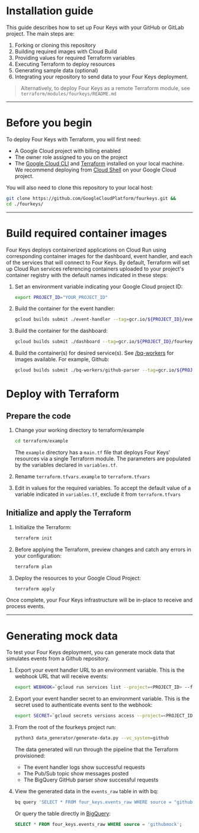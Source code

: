 # Installation guide
This guide describes how to set up Four Keys with your GitHub or GitLab project. The main steps are:


1. Forking or cloning this repository
1. Building required images with Cloud Build
1. Providing values for required Terraform variables
1. Executing Terraform to deploy resources
1. Generating sample data (optional)
1. Integrating your repository to send data to your Four Keys deployment.

> Alternatively, to deploy Four Keys as a remote Terraform module, see `terraform/modules/fourkeys/README.md`
----
# Before you begin

To deploy Four Keys with Terraform, you will first need:
* A Google Cloud project with billing enabled
* The owner role assigned to you on the project
* The [Google Cloud CLI](https://cloud.google.com/sdk/docs/install) and [Terraform](https://learn.hashicorp.com/tutorials/terraform/install-cli) installed on your local machine. We recommend deploying from [Cloud Shell](https://shell.cloud.google.com/?show=ide%2Cterminal) on your Google Cloud project.

You will also need to clone this repository to your local host:

```sh
git clone https://github.com/GoogleCloudPlatform/fourkeys.git &&
cd ./fourkeys/
```

----

# Build required container images

Four Keys deploys containerized applications on Cloud Run using corresponding container images for the dashboard, event handler, and each of the services that will connect to Four Keys. By default, Terraform will set up Cloud Run services referencing containers uploaded to your project's container registry with the default names indicated in these steps:

1. Set an environment variable indicating your Google Cloud project ID:
    ```sh
    export PROJECT_ID="YOUR_PROJECT_ID"
    ```
1. Build the container for the event handler:
    ```sh
    gcloud builds submit ./event-handler --tag=gcr.io/${PROJECT_ID}/event-handler
    ```
1. Build the container for the dashboard:
    ```sh
    gcloud builds submit ./dashboard --tag=gcr.io/${PROJECT_ID}/fourkeys-grafana-dashboard
    ```
1. Build the container(s) for desired service(s). See [/bq-workers](https://github.com/GoogleCloudPlatform/fourkeys/tree/main/bq-workers) for images available. For example, Github:
    ```sh
    gcloud builds submit ./bq-workers/github-parser --tag=gcr.io/${PROJECT_ID}/github-parser
    ```

# Deploy with Terraform

## Prepare the code

1. Change your working directory to terraform/example

    ```sh
    cd terraform/example
    ```
    The `example` directory has a `main.tf` file that deploys Four Keys' resources via a single Terraform module. The parameters are populated by the variables declared in `variables.tf`.  

2. Rename `terraform.tfvars.example` to `terraform.tfvars` 
3. Edit in values for the required variables. To accept the default value of a variable indicated in `variables.tf`, exclude it from `terraform.tfvars`

## Initialize and apply the Terraform

1. Initialize the Terraform:
    ```sh
    terraform init
    ```
1.  Before applying the Terraform, preview changes and catch any errors in your configuration:
    
    ```sh
    terraform plan
    ```
1. Deploy the resources to your Google Cloud Project:
    ```sh
    terraform apply
    ```
Once complete, your Four Keys infrastructure will be in-place to receive and process events.

----
# Generating mock data

To test your Four Keys deployment, you can generate mock data that simulates events from a Github repository.  

1. Export your event handler URL to an environment variable. This is the webhook URL that will receive events:

    ```sh
    export WEBHOOK=`gcloud run services list --project=<PROJECT_ID> --format 'value(status.url)' --filter=metadata.name:event-handler`
    ```

1. Export your event handler secret to an environment variable. This is the secret used to authenticate events sent to the webhook:

    ```sh
    export SECRET=`gcloud secrets versions access --project=<PROJECT_ID> --secret=event-handler 1`
    
    ``` 

1. From the root of the fourkeys project run:

    ```sh
    python3 data_generator/generate-data.py --vc_system=github
    ```

    The data generated will run through the pipeline that the Terraform provisioned:
    * The event handler logs show successful requests
    * The Pub/Sub topic show messages posted
    * The BigQuery GitHub parser show successful requests

1. View the generated data in the `events_raw` table in with bq:

    ```sh
    bq query 'SELECT * FROM four_keys.events_raw WHERE source = "githubmock";'
    ```

    Or query the table directly in [BigQuery](https://console.cloud.google.com/bigquery):

    ```sql
    SELECT * FROM four_keys.events_raw WHERE source = 'githubmock';
    ```
